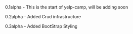 0.1alpha - This is the start of yelp-camp, will be adding soon

0.2alpha - Added Crud infrastructure

0.3alpha - Added BootStrap Styling
